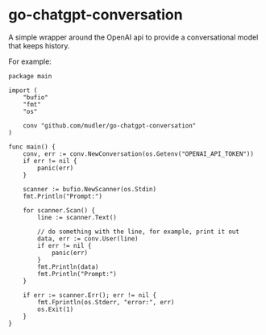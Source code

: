 # go-chatgpt-conversation

A simple wrapper around the OpenAI api to provide a conversational model that keeps history.

For example:

```golang
package main

import (
	"bufio"
	"fmt"
	"os"

	conv "github.com/mudler/go-chatgpt-conversation"
)

func main() {
	conv, err := conv.NewConversation(os.Getenv("OPENAI_API_TOKEN"))
	if err != nil {
		panic(err)
	}

	scanner := bufio.NewScanner(os.Stdin)
	fmt.Println("Prompt:")

	for scanner.Scan() {
		line := scanner.Text()

		// do something with the line, for example, print it out
		data, err := conv.User(line)
		if err != nil {
			panic(err)
		}
		fmt.Println(data)
		fmt.Println("Prompt:")
	}

	if err := scanner.Err(); err != nil {
		fmt.Fprintln(os.Stderr, "error:", err)
		os.Exit(1)
	}
}

```